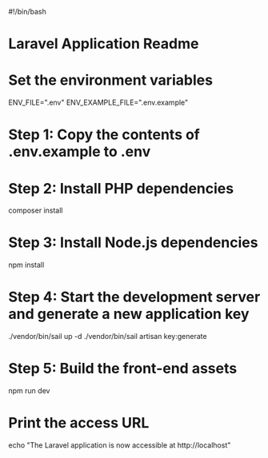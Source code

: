 #!/bin/bash

# Laravel Application Readme

# Set the environment variables
ENV_FILE=".env"
ENV_EXAMPLE_FILE=".env.example"

# Step 1: Copy the contents of .env.example to .env

# Step 2: Install PHP dependencies
composer install

# Step 3: Install Node.js dependencies
npm install

# Step 4: Start the development server and generate a new application key
./vendor/bin/sail up -d
./vendor/bin/sail artisan key:generate

# Step 5: Build the front-end assets
npm run dev

# Print the access URL
echo "The Laravel application is now accessible at http://localhost"

